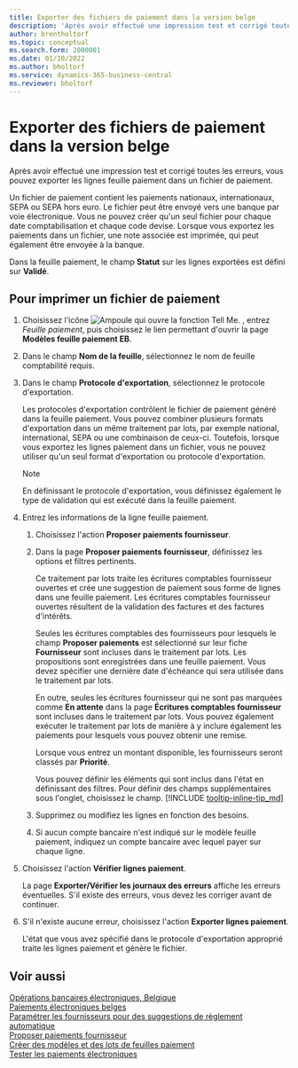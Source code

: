 ```yaml
---
title: Exporter des fichiers de paiement dans la version belge
description: 'Après avoir effectué une impression test et corrigé toutes les erreurs, vous pouvez imprimer les lignes feuille paiement dans un fichier de paiement dans la version belge de Business Central.'
author: brentholtorf
ms.topic: conceptual
ms.search.form: 2000001
ms.date: 01/10/2022
ms.author: bholtorf
ms.service: dynamics-365-business-central
ms.reviewer: bholtorf
---
```

# <a name="export-payment-files-in-the-belgian-version"></a>Exporter des fichiers de paiement dans la version belge

Après avoir effectué une impression test et corrigé toutes les erreurs, vous pouvez exporter les lignes feuille paiement dans un fichier de paiement.  

Un fichier de paiement contient les paiements nationaux, internationaux, SEPA ou SEPA hors euro. Le fichier peut être envoyé vers une banque par voie électronique. Vous ne pouvez créer qu'un seul fichier pour chaque date comptabilisation et chaque code devise. Lorsque vous exportez les paiements dans un fichier, une note associée est imprimée, qui peut également être envoyée à la banque.  

Dans la feuille paiement, le champ **Statut** sur les lignes exportées est défini sur **Validé**.  

## <a name="to-print-a-payment-file"></a>Pour imprimer un fichier de paiement

1. Choisissez l'icône ![Ampoule qui ouvre la fonction Tell Me.](../../media/ui-search/search_small.png "Dites-moi ce que vous voulez faire") , entrez *Feuille paiement*, puis choisissez le lien permettant d'ouvrir la page **Modèles feuille paiement EB**.  
2. Dans le champ **Nom de la feuille**, sélectionnez le nom de feuille comptabilité requis.  
3. Dans le champ **Protocole d'exportation**, sélectionnez le protocole d'exportation.  

    Les protocoles d'exportation contrôlent le fichier de paiement généré dans la feuille paiement. Vous pouvez combiner plusieurs formats d'exportation dans un même traitement par lots, par exemple national, international, SEPA ou une combinaison de ceux-ci. Toutefois, lorsque vous exportez les lignes paiement dans un fichier, vous ne pouvez utiliser qu'un seul format d'exportation ou protocole d'exportation.  

    > [!NOTE]
    > En définissant le protocole d'exportation, vous définissez également le type de validation qui est exécuté dans la feuille paiement.
4. Entrez les informations de la ligne feuille paiement.

    1. Choisissez l'action **Proposer paiements fournisseur**.
    2. Dans la page **Proposer paiements fournisseur**, définissez les options et filtres pertinents.

        Ce traitement par lots traite les écritures comptables fournisseur ouvertes et crée une suggestion de paiement sous forme de lignes dans une feuille paiement. Les écritures comptables fournisseur ouvertes résultent de la validation des factures et des factures d'intérêts.

        Seules les écritures comptables des fournisseurs pour lesquels le champ **Proposer paiements** est sélectionné sur leur fiche **Fournisseur** sont incluses dans le traitement par lots. Les propositions sont enregistrées dans une feuille paiement. Vous devez spécifier une dernière date d'échéance qui sera utilisée dans le traitement par lots.

        En outre, seules les écritures fournisseur qui ne sont pas marquées comme **En attente** dans la page **Écritures comptables fournisseur** sont incluses dans le traitement par lots. Vous pouvez également exécuter le traitement par lots de manière à y inclure également les paiements pour lesquels vous pouvez obtenir une remise.

        Lorsque vous entrez un montant disponible, les fournisseurs seront classés par **Priorité**.

        Vous pouvez définir les éléments qui sont inclus dans l'état en définissant des filtres. Pour définir des champs supplémentaires sous l'onglet, choisissez le champ. [!INCLUDE [tooltip-inline-tip_md](../../includes/tooltip-inline-tip_md.md)]
    3. Supprimez ou modifiez les lignes en fonction des besoins.
    4. Si aucun compte bancaire n'est indiqué sur le modèle feuille paiement, indiquez un compte bancaire avec lequel payer sur chaque ligne.
5. Choisissez l'action **Vérifier lignes paiement**.

    La page **Exporter/Vérifier les journaux des erreurs** affiche les erreurs éventuelles. S'il existe des erreurs, vous devez les corriger avant de continuer.

6. S'il n'existe aucune erreur, choisissez l'action **Exporter lignes paiement**.  

    L'état que vous avez spécifié dans le protocole d'exportation approprié traite les lignes paiement et génère le fichier.  

## <a name="see-also"></a>Voir aussi

[Opérations bancaires électroniques, Belgique](belgian-electronic-banking.md)  
[Paiements électroniques belges](belgian-electronic-payments.md)  
[Paramétrer les fournisseurs pour des suggestions de règlement automatique](how-to-set-up-vendors-for-automatic-payment-suggestions.md)  
[Proposer paiements fournisseur](../../payables-how-suggest-vendor-payments.md)  
[Créer des modèles et des lots de feuilles paiement](how-to-create-payment-journal-templates-and-batches.md)  
[Tester les paiements électroniques](how-to-test-electronic-payments.md)  
